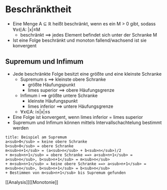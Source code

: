  # Beschränktheit 
+ Eine Menge A ⊆ ℝ heißt beschränkt, wenn es ein M > 0 gibt, sodass ∀x∈A: |x|≤M
	+ beschränkt ==> jedes Element befindet sich unter der Schranke M
+ Ist eine Folge beschränkt und monoton fallend/wachsend ist sie konvergent

## Supremum und Infimum
+ Jede beschränkte Folge besitzt eine größte und eine kleinste Schranke
	+ Supremum s ==> kleinste obere Schranke
		+ größte Häufungspunkt
		+ limes superior ==> obere Häufungsgrenze
	+ Infimum i ==> größte untere Schranke
		+ kleinste Häufungspunkt
		+ limes inferior ==> untere Häufungsgrenze
	+ ∀x∈A: i≤|x|≤s
+ Eine Folge ist konvergent, wenn limes inferior = limes superior
+ Supremum und Infimum können mittels Intervallschachtelung bestimmt werden

``` ad-note
title: Beispiel am Supremum
a<sub>0</sub> = keine obere Schranke
b<sub>0</sub> = obere Schranke
m<sub>n+1</sub> = (a<sub>n</sub> + b<sub>n</sub>)/2
+ m<sub>n+1</sub> = obere Schranke ==> a<sub>n+1</sub> = a<sub>n</sub>, b<sub>n+1</sub> = m<sub>n</sub>
+ m<sub>n+1</sub> = keine obere Schranke ==> a<sub>n+1</sub> = m<sub>n</sub>, b<sub>n+1</sub> = b<sub>n</sub>
+ Bestimmen von m<sub>n+1</sub> bis Supremum gefunden
```




[[Analysis]][[Monotonie]]